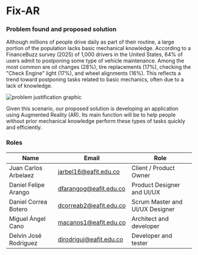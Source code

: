 # Fix-AR

### Problem found and proposed solution
Although millions of people drive daily as part of their routine, a large portion of the population lacks basic mechanical knowledge. According to a FinanceBuzz survey (2025) of 1,000 drivers in the United States, 64% of users admit to postponing some type of vehicle maintenance. Among the most common are oil changes (28%), tire replacements (17%), checking the "Check Engine" light (17%), and wheel alignments (16%). This reflects a trend toward postponing tasks related to basic mechanics, often due to a lack of knowledge.

![problem justification graphic](https://github.com/user-attachments/assets/56cef6f6-7270-4912-8eb1-698e48b97da0)

Given this scenario, our proposed solution is developing an application using Augmented Reality (AR). Its main function will be to help people without prior mechanical knowledge perform these types of tasks quickly and efficiently.

### Roles
| Name | Email | Role |
|--|--|--|
| Juan Carlos Arbelaez | jarbel16@eafit.edu.co | Client / Product Owner |
| Daniel Felipe Arango | dfarangog@eafit.edu.co | Product Designer and UI/UX |
| Daniel Correa Botero | dcorreab2@eafit.edu.co | Scrum Master and UI/UX Designer |
| Miguel Ángel Cano | macanos1@eafit.edu.co | Architect and developer |
| Delvin José Rodriguez | djrodriguj@eafit.edu.co | Developer and tester |
